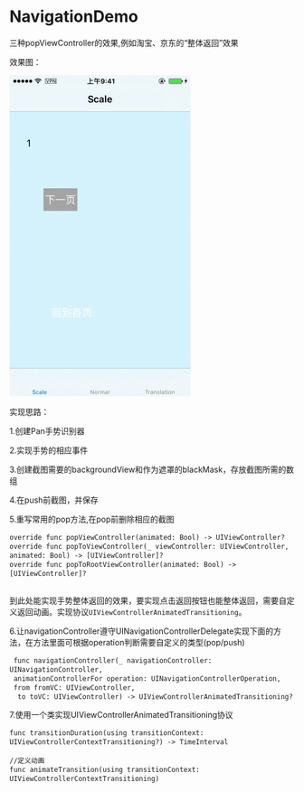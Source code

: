 # NavigationDemo
三种popViewController的效果,例如淘宝、京东的“整体返回”效果

效果图：

![image](https://github.com/xinyuly/KINavigationController/blob/master/translation.gif)

实现思路：

1.创建Pan手势识别器

2.实现手势的相应事件

3.创建截图需要的backgroundView和作为遮罩的blackMask，存放截图所需的数组

4.在push前截图，并保存

5.重写常用的pop方法,在pop前删除相应的截图

```
override func popViewController(animated: Bool) -> UIViewController?
override func popToViewController(_ viewController: UIViewController, animated: Bool) -> [UIViewController]?
override func popToRootViewController(animated: Bool) -> [UIViewController]? 
 
```
到此处能实现手势整体返回的效果，要实现点击返回按钮也能整体返回，需要自定义返回动画。实现协议`UIViewControllerAnimatedTransitioning`。

6.让navigationController遵守UINavigationControllerDelegate实现下面的方法，在方法里面可根据operation判断需要自定义的类型(pop/push)

```
 func navigationController(_ navigationController: UINavigationController, 
 animationControllerFor operation: UINavigationControllerOperation, 
 from fromVC: UIViewController,
  to toVC: UIViewController) -> UIViewControllerAnimatedTransitioning?
```

7.使用一个类实现UIViewControllerAnimatedTransitioning协议

```
func transitionDuration(using transitionContext: UIViewControllerContextTransitioning?) -> TimeInterval

//定义动画
func animateTransition(using transitionContext: UIViewControllerContextTransitioning)
```


